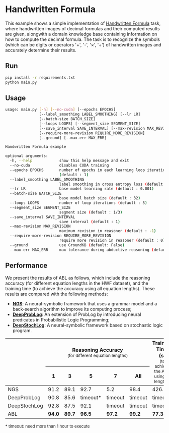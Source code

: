 # Handwritten Formula

This example shows a simple implementation of [Handwritten Formula](https://arxiv.org/abs/2006.06649) task, where handwritten images of decimal formulas and their computed results are given, alongwith a domain knowledge base containing information on how to compute the decimal formula. The task is to recognize the symbols (which can be digits or operators '+', '-', '×', '÷') of handwritten images and accurately determine their results.

## Run

```bash
pip install -r requirements.txt
python main.py
```

## Usage

```bash
usage: main.py [-h] [--no-cuda] [--epochs EPOCHS]
               [--label_smoothing LABEL_SMOOTHING] [--lr LR] 
               [--batch-size BATCH_SIZE]
               [--loops LOOPS] [--segment_size SEGMENT_SIZE]
               [--save_interval SAVE_INTERVAL] [--max-revision MAX_REVISION]
               [--require-more-revision REQUIRE_MORE_REVISION]
               [--ground] [--max-err MAX_ERR]

Handwritten Formula example

optional arguments:
  -h, --help            show this help message and exit
  --no-cuda             disables CUDA training
  --epochs EPOCHS       number of epochs in each learning loop iteration
                        (default : 1)
  --label_smoothing LABEL_SMOOTHING
                        label smoothing in cross entropy loss (default : 0.2)
  --lr LR               base model learning rate (default : 0.001)
  --batch-size BATCH_SIZE
                        base model batch size (default : 32)
  --loops LOOPS         number of loop iterations (default : 5)
  --segment_size SEGMENT_SIZE
                        segment size (default : 1/3)
  --save_interval SAVE_INTERVAL
                        save interval (default : 1)
  --max-revision MAX_REVISION
                        maximum revision in reasoner (default : -1)
  --require-more-revision REQUIRE_MORE_REVISION
                        require more revision in reasoner (default : 0)
  --ground              use GroundKB (default: False)
  --max-err MAX_ERR     max tolerance during abductive reasoning (default : 1e-10)

```

## Performance

We present the results of ABL as follows, which include the reasoning accuracy (for different equation lengths in the HWF dataset), and the training time (to achieve the accuracy using all equation lengths). These results are compared with the following methods:

- [**NGS**](https://github.com/liqing-ustc/NGS): A neural-symbolic framework that uses a grammar model and a back-search algorithm to improve its computing process;
- [**DeepProbLog**](https://github.com/ML-KULeuven/deepproblog/tree/master): An extension of ProbLog by introducing neural predicates in Probabilistic Logic Programming;
- [**DeepStochLog**](https://github.com/ML-KULeuven/deepstochlog/tree/main): A neural-symbolic framework based on stochastic logic program.

<table class="tg" style="margin-left: auto; margin-right: auto;">
<thead>
  <tr>
    <th rowspan="2"></th>
    <th colspan="5">Reasoning Accuracy<br><span style="font-weight: normal; font-size: smaller;">(for different equation lengths)</span></th>
    <th rowspan="2">Training Time (s)<br><span style="font-weight: normal; font-size: smaller;">(to achieve the Acc. using all lengths)</span></th>
  </tr>
  <tr>
    <th>1</th>
    <th>3</th>
    <th>5</th>
    <th>7</th>
    <th>All</th>
  </tr>
</thead>
<tbody>
  <tr>
    <td>NGS</td>
    <td>91.2</td>
    <td>89.1</td>
    <td>92.7</td>
    <td>5.2</td>
    <td>98.4</td>
    <td>426.2</td>
  </tr>
  <tr>
    <td>DeepProbLog</td>
    <td>90.8</td>
    <td>85.6</td>
    <td>timeout*</td>
    <td>timeout</td>
    <td>timeout</td>
    <td>timeout</td>
  </tr>
  <tr>
    <td>DeepStochLog</td>
    <td>92.8</td>
    <td>87.5</td>
    <td>92.1</td>
    <td>timeout</td>
    <td>timeout</td>
    <td>timeout</td>
  </tr>
  <tr>
    <td>ABL</td>
    <td><span style="font-weight:bold">94.0</span></td>
    <td><span style="font-weight:bold">89.7</span></td>
    <td><span style="font-weight:bold">96.5</span></td>
    <td><span style="font-weight:bold">97.2</span></td>
    <td><span style="font-weight:bold">99.2</span></td>
    <td><span style="font-weight:bold">77.3</span></td>
  </tr>
</tbody>
</table>
<p style="font-size: 13px;">* timeout: need more than 1 hour to execute</p>
